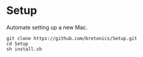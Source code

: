 # Setup

Automate setting up a new Mac.

```
git clone https://github.com/bretonics/Setup.git
cd Setup
sh install.sh
```
